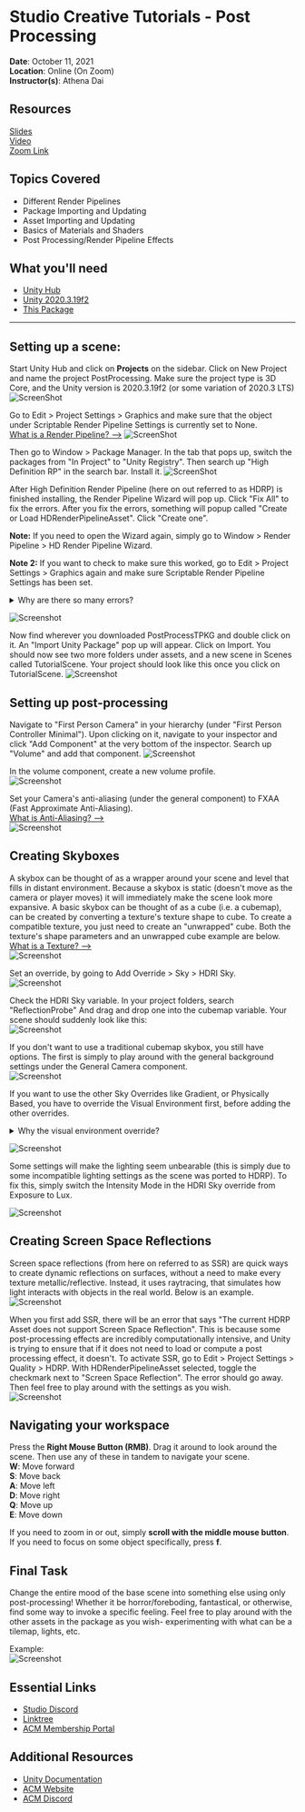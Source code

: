 # Studio Creative Tutorials - Post Processing
 
**Date**: October 11, 2021<br>
**Location**: Online (On Zoom)<br>
**Instructor(s)**: Athena Dai
 
## Resources
[Slides]()<br>
[Video]()<br>
[Zoom Link](https://ucla.zoom.us/j/99684783298?pwd=Ykh2NlJCTDdoRGYxZzg2Z2xVWU1RZz09)<br>
 
## Topics Covered
* Different Render Pipelines
* Package Importing and Updating
* Asset Importing and Updating
* Basics of Materials and Shaders
* Post Processing/Render Pipeline Effects
 
## What you'll need
* [Unity Hub](https://unity.com/download)
* [Unity 2020.3.19f2](https://unity3d.com/unity/qa/lts-releases)
* [This Package](https://drive.google.com/file/d/1c-HtCTB4gnkF9j676lfUNTWDpNo5VmZx/view?usp=sharing)
---
## Setting up a scene:
Start Unity Hub and click on **Projects** on the sidebar. Click on New Project and name the project PostProcessing. Make sure the project type is 3D Core, and the Unity version is 2020.3.19f2 (or some variation of 2020.3 LTS)
![ScreenShot](Screenshots/PostProcessCreation.png)<br>

Go to Edit > Project Settings > Graphics and make sure that the object under Scriptable Render Pipeline Settings is currently set to None.<br>
[What is a Render Pipeline? -->](Dictionary/Render%20Pipelines.md)
![ScreenShot](Screenshots/InitProjSettings.png)<br>

Then go to Window > Package Manager. In the tab that pops up, switch the packages from "In Project" to "Unity Registry". Then search up "High Definition RP" in the search bar. Install it.
![ScreenShot](Screenshots/PackageManager.png)<br>
 
 After High Definition Render Pipeline (here on out referred to as HDRP) is finished installing, the Render Pipeline Wizard will pop up. Click "Fix All" to fix the errors. After you fix the errors, something will popup called "Create or Load HDRenderPipelineAsset". Click "Create one".<br>
 
 **Note:** If you need to open the Wizard again, simply go to Window > Render Pipeline > HD Render Pipeline Wizard.<br>
 
 **Note 2:** If you want to check to make sure this worked, go to Edit > Project Settings > Graphics again and make sure Scriptable Render Pipeline Settings has been set.
<details>
  <summary>Why are there so many errors?</summary>
  As mentioned in the "What is a Render Pipeline" file, none of the render pipelines are compatible with each other. This means that if you upload some texture to the core render pipeline, it might be missing parameters (or have extra parameters) compared to those in HDRP. You'll notice a lot of the errors talk about things not being supported or things missing for this very reason.
</details>

![Screenshot](Screenshots/RPWizard.png)<br>

Now find wherever you downloaded PostProcessTPKG and double click on it. An "Import Unity Package" pop up will appear. Click on Import. You should now see two more folders under assets, and a new scene in Scenes called TutorialScene. Your project should look like this once you click on TutorialScene.
![Screenshot](Screenshots/TutorialScene.png)<br>

## Setting up post-processing
Navigate to "First Person Camera" in your hierarchy (under "First Person Controller Minimal"). Upon clicking on it, navigate to your inspector and click "Add Component" at the very bottom of the inspector. Search up "Volume" and add that component.
![Screenshot](Screenshots/VolumeComponent.png)<br>

In the volume component, create a new volume profile.<br>
![Screenshot](Screenshots/VolumeProfile.png)<br>

Set your Camera's anti-aliasing (under the general component) to FXAA (Fast Approximate Anti-Aliasing).<br>
[What is Anti-Aliasing? -->](Dictionary/Anti-Aliasing.md)<br>
![Screenshot](Screenshots/FXAA.png)<br>

## Creating Skyboxes
A skybox can be thought of as a wrapper around your scene and level that fills in distant environment. Because a skybox is static (doesn't move as the camera or player moves) it will immediately make the scene look more expansive. A basic skybox can be thought of as a cube (i.e. a cubemap), can be created by converting a texture's texture shape to cube. To create a compatible texture, you just need to create an "unwrapped" cube. Both the texture's shape parameters and an unwrapped cube example are below.<br>
[What is a Texture? -->](Dictionary/Materials%20Textures%20and%20Shaders.md)<br>
![Screenshot](Screenshots/Skybox.png)<br>

Set an override, by going to Add Override > Sky > HDRI Sky.<br>
![Screenshot](Screenshots/SkyOverride.png)<br>

Check the HDRI Sky variable. In your project folders, search "ReflectionProbe" And drag and drop one into the cubemap variable. Your scene should suddenly look like this:<br>
![Screenshot](Screenshots/Cubemap.png)<br>

If you don't want to use a traditional cubemap skybox, you still have options. The first is simply to play around with the general background settings under the General Camera component.<br>
![Screenshot](Screenshots/GeneralSky.png)<br>

If you want to use the other Sky Overrides like Gradient, or Physically Based, you have to override the Visual Environment first, before adding the other overrides.
<details>
  <summary>Why the visual environment override?</summary>
  This is because by default, the camera (and the scene) will only be able to accept skyboxes, flat colors, or nothing (i.e. the general background settings). It doesn't matter if you add a gradient component because the ability to make gradients isn't accepted by the camera yet, unlike the ability to make skyboxes. You need to essentially override the default camera settings with new parameters to get the other types of functionality.
</details>

![Screenshot](Screenshots/VisualEnvironment.png)<br>

Some settings will make the lighting seem unbearable (this is simply due to some incompatible lighting settings as the scene was ported to HDRP). To fix this, simply switch the Intensity Mode in the HDRI Sky override from Exposure to Lux.

![Screenshot](Screenshots/Lighting.png)<br>

## Creating Screen Space Reflections
Screen space reflections (from here on referred to as SSR) are quick ways to create dynamic reflections on surfaces, without a need to make every texture metallic/reflective. Instead, it uses raytracing, that simulates how light interacts with objects in the real world. Below is an example.<br>
![Screenshot](Screenshots/RaytraceEX.png)<br>

When you first add SSR, there will be an error that says "The current HDRP Asset does not support Screen Space Reflection". This is because some post-processing effects are incredibly computationally intensive, and Unity is trying to ensure that if it does not need to load or compute a post processing effect, it doesn't. To activate SSR, go to Edit > Project Settings > Quality > HDRP. With HDRenderPipelineAsset selected, toggle the checkmark next to "Screen Space Reflection". The error should go away. Then feel free to play around with the settings as you wish.<br>
![Screenshot](Screenshots/ToggleSSR.png)<br>

## Navigating your workspace
Press the **Right Mouse Button (RMB)**. Drag it around to look around the scene.
Then use any of these in tandem to navigate your scene.<br>
**W**: Move forward<br>
**S**: Move back<br>
**A**: Move left<br>
**D**: Move right<br>
**Q**: Move up<br>
**E**: Move down<br>

If you need to zoom in or out, simply **scroll with the middle mouse button**.<br>
If you need to focus on some object specifically, press **f**.<br>

## Final Task
Change the entire mood of the base scene into something else using only post-processing! Whether it be horror/foreboding, fantastical, or otherwise, find some way to invoke a specific feeling. Feel free to play around with the other assets in the package as you wish- experimenting with what can be a tilemap, lights, etc.<br>

Example:<br>
![Screenshot](Screenshots/PostProcessEX.png)<br>

## Essential Links
- [Studio Discord](https://discord.com/invite/bBk2Mcw)
- [Linktree](https://linktr.ee/acmstudio)
- [ACM Membership Portal](https://members.uclaacm.com/)
## Additional Resources
- [Unity Documentation](https://docs.unity3d.com/Manual/index.html)
- [ACM Website](https://www.uclaacm.com/)
- [ACM Discord](https://discord.com/invite/eWmzKsY)
 
 
